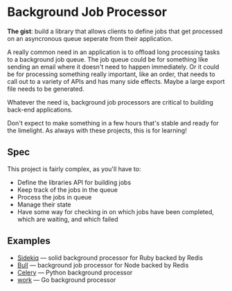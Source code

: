 # Background Job Processor

**The gist**: build a library that allows clients to define jobs that get processed on an asyncronous queue seperate from their application.

A really common need in an application is to offload long processing tasks to a background job queue. The job queue could be for something like sending an email where it doesn't need to happen immediately. Or it could be for processing something really important, like an order, that needs to call out to a variety of APIs and has many side effects. Maybe a large export file needs to be generated.

Whatever the need is, background job processors are critical to building back-end applications.

Don't expect to make something in a few hours that's stable and ready for the limelight. As always with these projects, this is for learning!

## Spec

This project is fairly complex, as you'll have to:

- Define the libraries API for building jobs
- Keep track of the jobs in the queue
- Process the jobs in queue
- Manage their state
- Have some way for checking in on which jobs have been completed, which are waiting, and which failed

## Examples

- [Sidekiq](https://github.com/mperham/sidekiq) — solid background processor for Ruby backed by Redis
- [Bull](https://github.com/OptimalBits/bull/) — background job processor for Node backed by Redis
- [Celery](https://docs.celeryq.dev/en/stable/getting-started/introduction.html) — Python background processor
- [work](https://github.com/gocraft/work) — Go background processor

